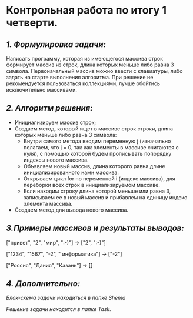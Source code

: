 # **Контрольная работа по итогу 1 четверти.**
## *1. Формулировка задачи:*
Написать программу, которая из имеющегося массива строк формирует массив из строк, длина которых меньше либо равна 3 символа. Первоначальный массив можно ввести с клавиатуры, либо задать на старте выполнения алгоритма. При решение не рекомендуется пользоваться коллекциями, лучше обойтись исключительно массивами.
## *2. Алгоритм решения:*
* Инициализируем массив строк;
* Cоздаем метод, который ищет в массиве строк строки, длина которых меньше либо равна 3 символа:
    - Внутри самого метода вводим переменную j (изначально полагаем, что j = 0, так как элементы в массиве считаются с нуля), с помощью которой будем прописывать попорядку индексы нового массива.
    - Объявляем новый массив, длина которого равна длине инициализированного нами массива.
    - Открываем цикл for по переменной i (индекс массива), для переборки всех строк в инициализируемом массиве.
    - Если находим строку длина которой меньше или равна 3, записываем ее в новый массив и прибавлем на единицу индекс элемента массива.
* Создаем метод для вывода нового массива.
## *3.Примеры массивов и результаты выводов:*
["привет", "2", "мир", ":-)"] -> ["2", ":-)"]

["1234", "1567", "-2", " информатика"] -> ["-2"]

["Россия", "Дания", "Казань"] -> []
## *4. Дополнительно:*
*Блок-схема задачи находиться в папке Shema*

*Решение задачи находится в папке Task.*


